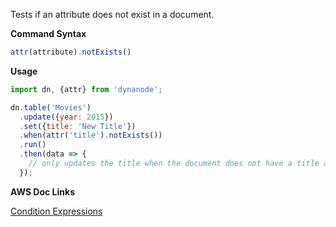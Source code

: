 Tests if an attribute does not exist in a document.

**Command Syntax**

```javascript
attr(attribute).notExists()
```

**Usage**

```javascript
import dn, {attr} from 'dynanode';

dn.table('Movies')
  .update({year: 2015})
  .set({title: 'New Title'})
  .when(attr('title').notExists())
  .run()
  .then(data => {
    // only updates the title when the document does not have a title attribute
  });
```

**AWS Doc Links**

[Condition Expressions](http://docs.aws.amazon.com/amazondynamodb/latest/developerguide/Expressions.SpecifyingConditions.html)